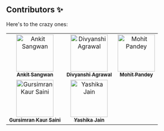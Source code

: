 ## Contributors ✨

Here's to the crazy ones:

<table>
  <!-- Use not more than 7 entries in a single Row -->
  <tr>
    <td align="center"><a href="https://github.com/ankitsangwan1999"><img src="https://github.com/ankitsangwan1999.png?v=4?s=100" width="100px;" alt="Ankit Sangwan"/><br /><sub><b>Ankit Sangwan</b></sub></a><br /></td>
    <td align="center"><a href="https://github.com/Divyanshi070700"><img src="https://github.com/Divyanshi070700.png?v=4?s=100" width="100px;" alt="Divyanshi Agrawal"/><br /><sub><b>Divyanshi Agrawal</b></sub></a><br /></td>
    <td align="center"><a href="https://github.com/MojoAlpha"><img src="https://github.com/MojoAlpha.png?v=4?s=100" width="100px;" alt="Mohit Pandey"/><br /><sub><b> Mohit Pandey</b></sub></a><br /></td>
  </tr>
   <td align="center"><a href="https://github.com/gursimran18"><img src="https://github.com/gursimran18.png?v=4?s=100" width="100px;" alt="Gursimran Kaur Saini"/><br /><sub><b>Gursimran Kaur Saini</b></sub></a><br /></td>
  <td align="center"><a href="https://github.com/Yashikaj14"><img src="https://github.com/Yashikaj14.png?v=4?s=100" width="100px;" alt="Yashika Jain"/><br /><sub><b>Yashika Jain</b></sub></a><br /></td>
  </tr>
</table>
